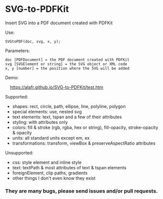# SVG-to-PDFKit
Insert SVG into a PDF document created with PDFKit

Use:

    SVGtoPDF(doc, svg, x, y);

Parameters:

    doc [PDFDocument] = the PDF document created with PDFKit
    svg [SVGElement or string] = the SVG object or XML code
    x, y [number] = the position where the SVG will be added

Demo:

&nbsp; &nbsp; <a href="https://alafr.github.io/SVG-to-PDFKit/test.htm" target="_blank">https://alafr.github.io/SVG-to-PDFKit/test.htm</a>

Supported:
 - shapes: rect, circle, path, ellipse, line, polyline, polygon
 - special elements: use, nested svg
 - text elements: text, tspan and a few of their attributes
 - styling: with attributes only
 - colors: fill & stroke (rgb, rgba, hex or string), fill-opacity, stroke-opacity & opacity
 - units: all standard units except em, ex
 - transformations: transform, viewBox & preserveAspectRatio attributes

Unsupported:
 - css: style element and inline style
 - text: textPath & most attributes of text & tspan elements
 - foreignElement, clip paths, gradients
 - other things I don't even know they exist

### They are many bugs, please send issues and/or pull requests.
